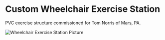 # Custom Wheelchair Exercise Station
 PVC exercise structure commissioned for Tom Norris of Mars, PA.

 ![Wheelchair Exercise Station Picture](https://github.com/user-attachments/assets/e4508b4c-618b-47b3-b967-53f4459b3c37)

